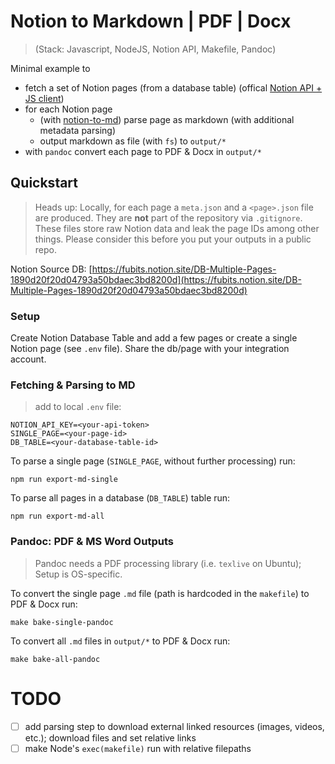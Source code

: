 # Notion to Markdown | PDF | Docx

> (Stack: Javascript, NodeJS, Notion API, Makefile, Pandoc)

Minimal example to

- fetch a set of Notion pages (from a database table) (offical [Notion API + JS client](https://developers.notion.com/))
- for each Notion page
  - (with [notion-to-md](https://github.com/souvikinator/notion-to-md)) parse page as markdown (with additional metadata parsing)
  - output markdown as file (with `fs`) to `output/*`
- with `pandoc` convert each page to PDF & Docx in `output/*`

## Quickstart

> Heads up: Locally, for each page a `meta.json` and a `<page>.json` file are produced. They are **not** part of the repository via `.gitignore`. These files store raw Notion data and leak the page IDs among other things. Please consider this before you put your outputs in a public repo.

Notion Source DB: [https://fubits.notion.site/DB-Multiple-Pages-1890d20f20d04793a50bdaec3bd8200d](https://fubits.notion.site/DB-Multiple-Pages-1890d20f20d04793a50bdaec3bd8200d)

### Setup

Create Notion Database Table and add a few pages or create a single Notion page (see `.env` file). Share the db/page with your integration account.

### Fetching & Parsing to MD

> add to local `.env` file:

```
NOTION_API_KEY=<your-api-token>
SINGLE_PAGE=<your-page-id>
DB_TABLE=<your-database-table-id>
```

To parse a single page (`SINGLE_PAGE`, without further processing) run:

```
npm run export-md-single
```

To parse all pages in a database (`DB_TABLE`) table run:

```
npm run export-md-all
```

### Pandoc: PDF & MS Word Outputs

> Pandoc needs a PDF processing library (i.e. `texlive` on Ubuntu); Setup is OS-specific.

To convert the single page `.md` file (path is hardcoded in the `makefile`) to PDF & Docx run:

```
make bake-single-pandoc
```

To convert all `.md` files in `output/*` to PDF & Docx run:

```
make bake-all-pandoc
```

# TODO

- [ ] add parsing step to download external linked resources (images, videos, etc.); download files and set relative links
- [ ] make Node's `exec(makefile)` run with relative filepaths
